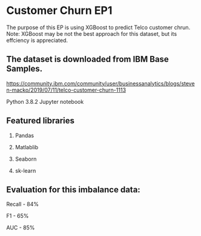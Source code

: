 # Customer Churn EP1 

The purpose of this EP is using XGBoost to predict Telco customer chrun. Note: XGBoost may be not the best approach for this dataset, but its effciency is appreciated. 

## The dataset is downloaded from IBM Base Samples.
https://community.ibm.com/community/user/businessanalytics/blogs/steven-macko/2019/07/11/telco-customer-churn-1113

Python 3.8.2 
Jupyter notebook  

## Featured libraries

1. Pandas

2. Matlablib

3. Seaborn

4. sk-learn


## Evaluation for this imbalance data:

Recall - 84%

F1 - 65%

AUC - 85%